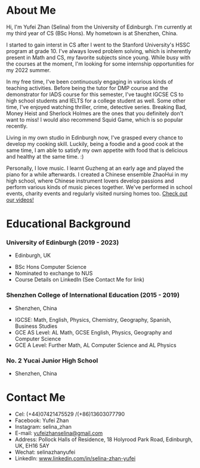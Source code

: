 # About Me

Hi, I'm Yufei Zhan (Selina) from the University of Edinburgh. I'm currently at my third year of CS (BSc Hons). My hometown is at Shenzhen, China.

I started to gain interst in CS after I went to the Stanford University's HSSC program at grade 10. I've always loved problem solving, which is inherently present in Math and CS, my favorite subjects since young. While busy with the courses at the moment, I'm looking for some internship opportunities for my 2022 summer.

In my free time, I've been continuously engaging in various kinds of teaching activities. Before being the tutor for DMP course and the demonstrator for IADS course for this semester, I've taught IGCSE CS to high school students and IELTS for a college student as well. Some other time, I've enjoyed watching thriller, crime, detective series. Breaking Bad, Money Heist and Sherlock Holmes are the ones that you definitely don't want to miss! I would also recommend Squid Game, which is so popular recently.

Living in my own studio in Edinburgh now, I've grasped every chance to develop my cooking skill. Luckily, being a foodie and a good cook at the same time, I am able to satisfy my own appetite with food that is delicious and healthy at the same time. :)

Personally, I love music. I learnt Guzheng at an early age and played the piano for a while afterwards. I created a Chinese ensemble ZhaoHui in my high school, where Chinese instrument lovers develop passions and perform various kinds of music pieces together. We've performed in school events, charity events and regularly visited nursing homes too. [Check out our videos!](https://github.com/YufeiZhan/YufeiZhan.github.io/edit/master/README.md)

# Educational Background

### University of Edinburgh (2019 - 2023)
* Edinburgh, UK
- BSc Hons Computer Science
- Nominated to exchange to NUS
- Course Details on LinkedIn (See Contact Me for link)

### Shenzhen College of International Education (2015 - 2019)
* Shenzhen, China
- IGCSE: Math, English, Physics, Chemistry, Geography, Spanish, Business Studies
- GCE AS Level: AL Math, GCSE English, Physics, Geography and Computer Science 
- GCE A Level: Further Math, AL Computer Science and AL Physics

### No. 2 Yucai Junior High School
* Shenzhen, China

# Contact Me
- Cel: (+44)07421475529 /(+86)13603077790
- Facebook: Yufei Zhan
- Instagram: selina_zhan
- E-mail: yufeizhanselina@gmail.com
- Address: Pollock Halls of Residence, 18 Holyrood Park Road, Edinburgh, UK, EH16 5AY
- Wechat: selinazhanyufei
- LinkedIn: www.linkedin.com/in/selina-zhan-yufei
